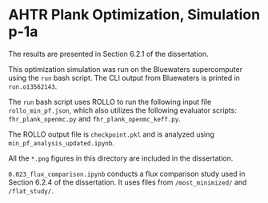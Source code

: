 # AHTR Plank Optimization, Simulation p-1a

The results are presented in Section 6.2.1 of the dissertation. 

This optimization simulation was run on the Bluewaters supercomputer using the `run` bash script. 
The CLI output from Bluewaters is printed in `run.o13562143`. 

The `run` bash script uses ROLLO to run the following input file `rollo_min_pf.json`, which also utilizes the following evaluator scripts:  `fhr_plank_openmc.py` and `fhr_plank_openmc_keff.py`.

The ROLLO output file is `checkpoint.pkl` and is analyzed using `min_pf_analysis_updated.ipynb`.

All the `*.png` figures in this directory are included in the dissertation.  

`0.023_flux_comparison.ipynb` conducts a flux comparison study used in Section 6.2.4 of the dissertation. It uses files from `/most_minimized/` and `/flat_study/`. 